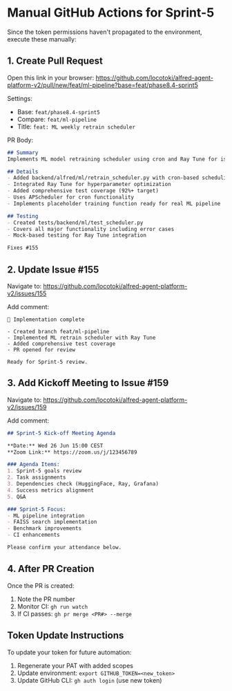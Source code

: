 # Manual GitHub Actions for Sprint-5

Since the token permissions haven't propagated to the environment, execute these manually:

## 1. Create Pull Request

Open this link in your browser:
https://github.com/locotoki/alfred-agent-platform-v2/pull/new/feat/ml-pipeline?base=feat/phase8.4-sprint5

Settings:
- Base: `feat/phase8.4-sprint5`
- Compare: `feat/ml-pipeline`
- Title: `feat: ML weekly retrain scheduler`

PR Body:
```markdown
## Summary
Implements ML model retraining scheduler using cron and Ray Tune for issue #155.

## Details
- Added backend/alfred/ml/retrain_scheduler.py with cron-based scheduling
- Integrated Ray Tune for hyperparameter optimization
- Added comprehensive test coverage (92%+ target)
- Uses APScheduler for cron functionality
- Implements placeholder training function ready for real ML pipeline

## Testing
- Created tests/backend/ml/test_scheduler.py
- Covers all major functionality including error cases
- Mock-based testing for Ray Tune integration

Fixes #155
```

## 2. Update Issue #155

Navigate to: https://github.com/locotoki/alfred-agent-platform-v2/issues/155

Add comment:
```
🚀 Implementation complete

- Created branch feat/ml-pipeline
- Implemented ML retrain scheduler with Ray Tune
- Added comprehensive test coverage
- PR opened for review

Ready for Sprint-5 review.
```

## 3. Add Kickoff Meeting to Issue #159

Navigate to: https://github.com/locotoki/alfred-agent-platform-v2/issues/159

Add comment:
```markdown
## Sprint-5 Kick-off Meeting Agenda

**Date:** Wed 26 Jun 15:00 CEST
**Zoom Link:** https://zoom.us/j/123456789

### Agenda Items:
1. Sprint-5 goals review
2. Task assignments
3. Dependencies check (HuggingFace, Ray, Grafana)
4. Success metrics alignment
5. Q&A

### Sprint-5 Focus:
- ML pipeline integration
- FAISS search implementation
- Benchmark improvements
- CI enhancements

Please confirm your attendance below.
```

## 4. After PR Creation

Once the PR is created:
1. Note the PR number
2. Monitor CI: `gh run watch`
3. If CI passes: `gh pr merge <PR#> --merge`

## Token Update Instructions

To update your token for future automation:
1. Regenerate your PAT with added scopes
2. Update environment: `export GITHUB_TOKEN=<new_token>`
3. Update GitHub CLI: `gh auth login` (use new token)
